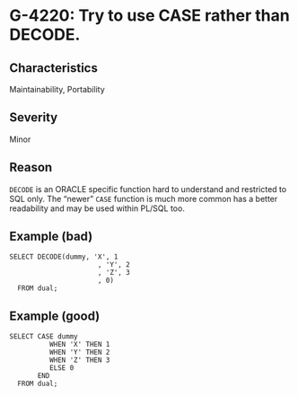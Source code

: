 # G-4220: Try to use CASE rather than DECODE.

## Characteristics

Maintainability, Portability

## Severity

Minor

## Reason

`DECODE` is an ORACLE specific function hard to understand and restricted to SQL only. The “newer” `CASE` function is much more common has a better readability and may be used within PL/SQL too.

## Example (bad)

```
SELECT DECODE(dummy, 'X', 1 
                      , 'Y', 2
                      , 'Z', 3
                      , 0)
  FROM dual;
```

## Example (good)

```
SELECT CASE dummy
          WHEN 'X' THEN 1
          WHEN 'Y' THEN 2
          WHEN 'Z' THEN 3
          ELSE 0
       END
  FROM dual;
```